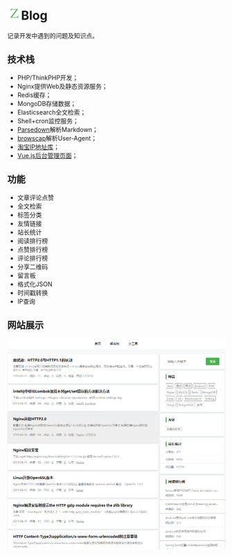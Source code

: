 # ![icon](./public/favicon.ico)Blog

记录开发中遇到的问题及知识点。

## 技术栈
- PHP/ThinkPHP开发；
- Nginx提供Web及静态资源服务；
- Redis缓存；
- MongoDB存储数据；
- Elasticsearch全文检索；
- Shell+cron监控服务；
- [Parsedown](https://github.com/erusev/parsedown "Parsedown")解析Markdown；
- [browscap](http://www.browscap.org)解析User-Agent；
- [淘宝IP地址库](http://ip.taobao.com "淘宝IP地址库")；
- [Vue.js后台管理页面](https://github.com/fendoudebb/z-blog-console "Vue.js后台管理页面")；

## 功能
- 文章评论点赞
- 全文检索
- 标签分类
- 友情链接
- 站长统计
- 阅读排行榜
- 点赞排行榜
- 评论排行榜
- 分享二维码
- 留言板
- 格式化JSON
- 时间戳转换
- IP查询

## 网站展示
![首页截图](./preview/home_page.png)
